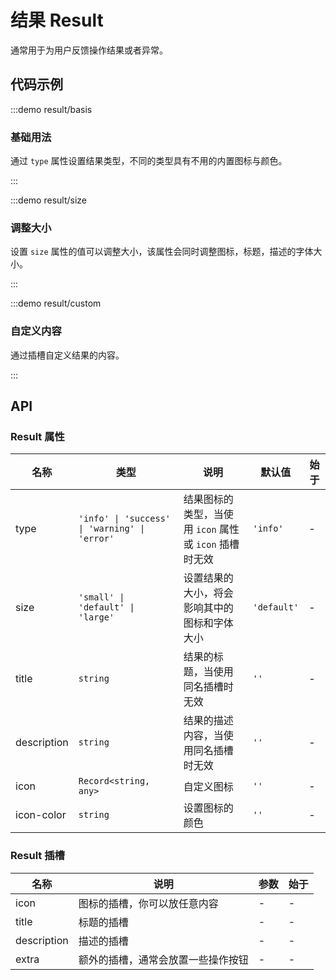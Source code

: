 # 结果 Result

通常用于为用户反馈操作结果或者异常。

## 代码示例

:::demo result/basis

### 基础用法

通过 `type` 属性设置结果类型，不同的类型具有不用的内置图标与颜色。

:::

:::demo result/size

### 调整大小

设置 `size` 属性的值可以调整大小，该属性会同时调整图标，标题，描述的字体大小。

:::

:::demo result/custom

### 自定义内容

通过插槽自定义结果的内容。

:::

## API

### Result 属性

| 名称        | 类型                                          | 说明                                                   | 默认值      | 始于 |
| ----------- | --------------------------------------------- | ------------------------------------------------------ | ----------- | ---- |
| type        | `'info' \| 'success' \| 'warning' \| 'error'` | 结果图标的类型，当使用 `icon` 属性或 `icon` 插槽时无效 | `'info'`    | -    |
| size        | `'small' \| 'default' \| 'large'`             | 设置结果的大小，将会影响其中的图标和字体大小           | `'default'` | -    |
| title       | `string`                                      | 结果的标题，当使用同名插槽时无效                       | `''`        | -    |
| description | `string`                                      | 结果的描述内容，当使用同名插槽时无效                   | `''`        | -    |
| icon        | `Record<string, any>`                         | 自定义图标                                             | `''`        | -    |
| icon-color  | `string`                                      | 设置图标的颜色                                         | `''`        | -    |

### Result 插槽

| 名称        | 说明                               | 参数 | 始于 |
| ----------- | ---------------------------------- | ---- | ---- |
| icon        | 图标的插槽，你可以放任意内容       | -    | -    |
| title       | 标题的插槽                         | -    | -    |
| description | 描述的插槽                         | -    | -    |
| extra       | 额外的插槽，通常会放置一些操作按钮 | -    | -    |
